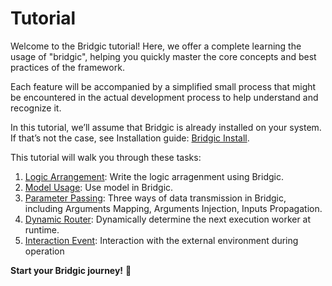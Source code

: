 # Tutorial

Welcome to the Bridgic tutorial! Here, we offer a complete learning the usage of "bridgic", helping you quickly master the core concepts and best practices of the framework.

Each feature will be accompanied by a simplified small process that might be encountered in the actual development process to help understand and recognize it.

In this tutorial, we’ll assume that Bridgic is already installed on your system. If that’s not the case, see Installation guide: [Bridgic Install](../home/installation.md#installation).

This tutorial will walk you through these tasks:

1. [Logic Arrangement](./notebooks/getting_started.ipynb.ipynb): Write the logic arragenment using Bridgic.
2. [Model Usage](./notebooks/model_usage.ipynb): Use model in Bridgic.
3. [Parameter Passing](./notebooks/parameter_passing.ipynb): Three ways of data transmission in Bridgic, including Arguments Mapping, Arguments Injection,  Inputs Propagation.
4. [Dynamic Router](./notebooks/dynamic_router.ipynb): Dynamically determine the next execution worker at runtime.
5. [Interaction Event](./notebooks/interaction_event.ipynb): Interaction with the external environment during operation
<!-- 3. [Dynamic DAG](dynamic_dag.ipynb): Dynamically add or remove worker to change the execution DAG at runtime. -->


**Start your Bridgic journey!** 🎉